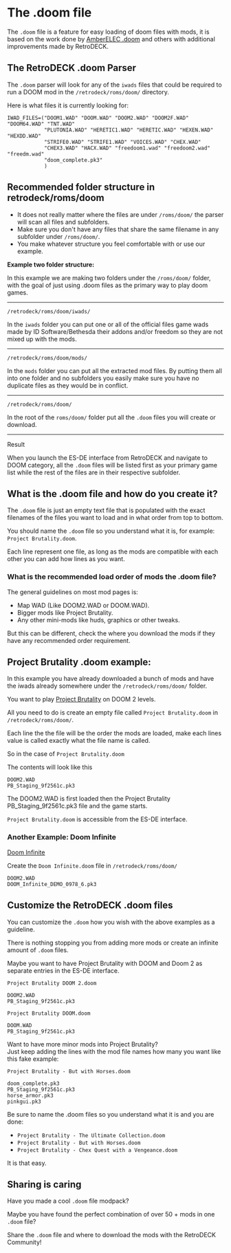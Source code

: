 # The .doom file

The `.doom` file is a feature for easy loading of doom files with mods, it is based on the work done by [AmberELEC .doom](https://amberelec.org/systems/doom.html) and others with additional improvements made by RetroDECK.

## The RetroDECK .doom Parser

The `.doom` parser will look for any of the `iwads` files that could be required to run a DOOM mod in the `/retrodeck/roms/doom/` directory.<br>

Here is what files it is currently looking for:

```
IWAD_FILES=("DOOM1.WAD" "DOOM.WAD" "DOOM2.WAD" "DOOM2F.WAD" "DOOM64.WAD" "TNT.WAD"
            "PLUTONIA.WAD" "HERETIC1.WAD" "HERETIC.WAD" "HEXEN.WAD" "HEXDD.WAD"
            "STRIFE0.WAD" "STRIFE1.WAD" "VOICES.WAD" "CHEX.WAD"
            "CHEX3.WAD" "HACX.WAD" "freedoom1.wad" "freedoom2.wad" "freedm.wad"
            "doom_complete.pk3"
            )
```


## Recommended folder structure in retrodeck/roms/doom

- It does not really matter where the files are under `/roms/doom/` the parser will scan all files and subfolders.
- Make sure you don't have any files that share the same filename in any subfolder under `/roms/doom/`.
- You make whatever structure you feel comfortable with or use our example.

**Example two folder structure:**

In this example we are making two folders under the `/roms/doom/` folder, with the goal of just using .doom files as the primary way to play doom games.

---

`/retrodeck/roms/doom/iwads/`

In the `iwads` folder you can put one or all of the official files game wads made by ID Software/Bethesda their addons and/or freedom so they are not mixed up with the mods.

---

`/retrodeck/roms/doom/mods/`

In the `mods` folder you can put all the extracted mod files. By putting them all into one folder and no subfolders you easily make sure you have no duplicate files as they would be in conflict.

---

`/retrodeck/roms/doom/`

In the root of the `roms/doom/` folder put all the `.doom` files you will create or download.

---

Result

When you launch the ES-DE interface from RetroDECK and navigate to DOOM category, all the `.doom` files will be listed first as your primary game list while the rest of the files are in their respective subfolder.



## What is the .doom file and how do you create it?

The `.doom` file is just an empty text file that is populated with the exact filenames of the files you want to load and in what order from top to bottom.

You should name the `.doom` file so you understand what it is, for example: `Project Brutality.doom`.

Each line represent one file, as long as the mods are compatible with each other you can add how lines as you want.

### What is the recommended load order of mods the .doom file?

The general guidelines on most mod pages is:

- Map WAD (Like DOOM2.WAD or DOOM.WAD).
- Bigger mods like Project Brutality.
- Any other mini-mods like huds, graphics or other tweaks.

But this can be different, check the where you download the mods if they have any recommended order requirement.

## Project Brutality .doom example:

In this example you have already downloaded a bunch of mods and have the iwads already somewhere under the `/retrodeck/roms/doom/` folder.

You want to play [Project Brutality](https://www.moddb.com/mods/project-brutality) on DOOM 2 levels.

All you need to do is create an empty file called `Project Brutality.doom` in `/retrodeck/roms/doom/`.

Each line the the file will be the order the mods are loaded, make each lines value is called exactly what the file name is called.

So in the case of `Project Brutality.doom`

The contents will look like this

```
DOOM2.WAD
PB_Staging_9f2561c.pk3
```

The DOOM2.WAD is first loaded then the Project Brutality PB_Staging_9f2561c.pk3 file and the game starts.

`Project Brutality.doom` is accessible from the ES-DE interface.


### Another Example: Doom Infinite

[Doom Infinite](https://www.moddb.com/mods/doom-infinite)

Create the `Doom Infinite.doom` file in `/retrodeck/roms/doom/`

```
DOOM2.WAD
DOOM_Infinite_DEMO_0978_6.pk3
```

## Customize the RetroDECK .doom files

You can customize the `.doom` how you wish with the above examples as a guideline.<br>

There is nothing stopping you from adding more mods or create an infinite amount of `.doom` files.

Maybe you want to have Project Brutality with DOOM and Doom 2 as separate entries in the ES-DE interface.


`Project Brutality DOOM 2.doom`

```
DOOM2.WAD
PB_Staging_9f2561c.pk3
```

`Project Brutality DOOM.doom`

```
DOOM.WAD
PB_Staging_9f2561c.pk3
```

Want to have more minor mods into Project Brutality?<br>
Just keep adding the lines with the mod file names how many you want like this fake example:

`Project Brutality - But with Horses.doom`

```
doom_complete.pk3
PB_Staging_9f2561c.pk3
horse_armor.pk3
pinkgui.pk3
```

Be sure to name the .doom files so you understand what it is and you are done:

- `Project Brutality - The Ultimate Collection.doom`
- `Project Brutality - But with Horses.doom`
- `Project Brutality - Chex Quest with a Vengeance.doom`

It is that easy.

## Sharing is caring

Have you made a cool `.doom` file modpack?

Maybe you have found the perfect combination of over 50 + mods in one `.doom` file?

Share the `.doom` file and where to download the mods with the RetroDECK Community!
